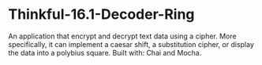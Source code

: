# Thinkful-16.1-Decoder-Ring

An application that encrypt and decrypt text data using a cipher.
More specifically, it can implement a caesar shift, a substitution cipher, or display the data into a polybius square.
Built with: Chai and Mocha.
